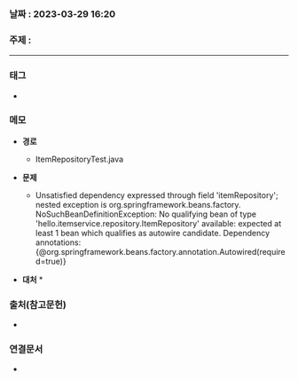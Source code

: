 ### 날짜 : 2023-03-29 16:20
### 주제 :
---
### 태그
* 

### 메모
* **경로**
	*  ItemRepositoryTest.java
	
* **문제**
	* Unsatisfied dependency expressed through field 'itemRepository'; 
nested exception is org.springframework.beans.factory.
NoSuchBeanDefinitionException: 
No qualifying bean of type 'hello.itemservice.repository.ItemRepository' available: 
expected at least 1 bean which qualifies as autowire candidate. 
Dependency annotations: {@org.springframework.beans.factory.annotation.Autowired(required=true)}
	
* **대처**
	* 

### 출처(참고문헌)
-  

### 연결문서
- 